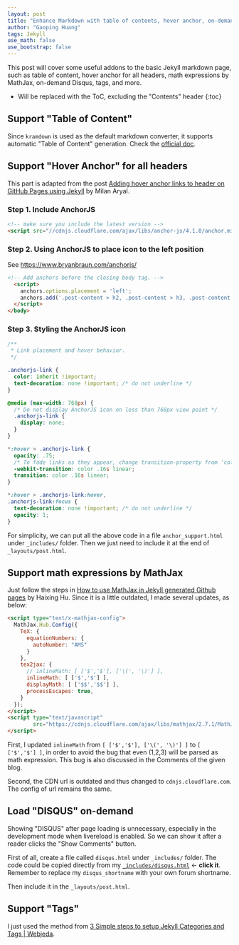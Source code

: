 ```yaml
---
layout: post
title: "Enhance Markdown with table of contents, hover anchor, on-demand Disqus, tags, and MathJax"
author: "Gaoping Huang"
tags: Jekyll
use_math: false
use_bootstrap: false
---
```


This post will cover some useful addons to the basic Jekyll markdown page, such as table of content, hover anchor for all headers, math expressions by MathJax, on-demand Disqus, tags, and more.


* Will be replaced with the ToC, excluding the "Contents" header
{:toc}


## Support "Table of Content"
Since `kramdown` is used as the default markdown converter, it supports automatic "Table of Content" generation. Check the [official doc](https://kramdown.gettalong.org/converter/html.html#toc).

## Support "Hover Anchor" for all headers
This part is adapted from the post [Adding hover anchor links to header on GitHub Pages using Jekyll](https://milanaryal.com/adding-hover-anchor-links-to-header-on-github-pages-using-jekyll/) by Milan Aryal.

### Step 1. Include AnchorJS
```html
<!-- make sure you include the latest version -->
<script src="//cdnjs.cloudflare.com/ajax/libs/anchor-js/4.1.0/anchor.min.js"></script>
```

### Step 2. Using AnchorJS to place icon to the left position
See <https://www.bryanbraun.com/anchorjs/>

```html
<!-- Add anchors before the closing body tag. -->
  <script>
    anchors.options.placement = 'left';
    anchors.add('.post-content > h2, .post-content > h3, .post-content > h4, .post-content > h5, .post-content > h6');
  </script>
</body>
```

### Step 3. Styling the AnchorJS icon
```css
/**
 * Link placement and hover behavior.
 */

.anchorjs-link {
  color: inherit !important;
  text-decoration: none !important; /* do not underline */
}

@media (max-width: 768px) {
  /* Do not display AnchorJS icon on less than 768px view point */
  .anchorjs-link {
    display: none;
  }
}

*:hover > .anchorjs-link {
  opacity: .75;
  /* To fade links as they appear, change transition-property from 'color' to 'all' */
  -webkit-transition: color .16s linear;
  transition: color .16s linear;
}

*:hover > .anchorjs-link:hover,
.anchorjs-link:focus {
  text-decoration: none !important; /* do not underline */
  opacity: 1;
}
```
For simplicity, we can put all the above code in a file `anchor_support.html` under `_includes/` folder. Then we just need to include it at the end of `_layouts/post.html`.

## Support math expressions by MathJax
Just follow the steps in [How to use MathJax in Jekyll generated Github pages](http://haixing-hu.github.io/programming/2013/09/20/how-to-use-mathjax-in-jekyll-generated-github-pages/) by Haixing Hu.  Since it is a little outdated, I made several updates, as below:

```html
<script type="text/x-mathjax-config">
  MathJax.Hub.Config({
    TeX: {
      equationNumbers: {
        autoNumber: "AMS"
      }
    },
    tex2jax: {
      // inlineMath: [ ['$','$'], ['\(', '\)'] ],
      inlineMath: [ ['$','$'] ],
      displayMath: [ ['$$','$$'] ],
      processEscapes: true,
    }
  });
</script>
<script type="text/javascript"
        src="https://cdnjs.cloudflare.com/ajax/libs/mathjax/2.7.1/MathJax.js?config=TeX-AMS-MML_HTMLorMML">
</script>
```
First, I updated `inlineMath` from `[ ['$','$'], ['\(', '\)'] ]` to `[ ['$','$'] ]`, in order to avoid the bug that even (1,2,3) will be parsed as math expression. This bug is also discussed in the Comments of the given blog.

Second, the CDN url is outdated and thus changed to `cdnjs.cloudflare.com`. The config of url remains the same.


## Load "DISQUS" on-demand
Showing "DISQUS" after page loading is unnecessary, especially in the development mode when livereload is enabled. So we can show it after a reader clicks the "Show Comments" button.

First of all, create a file called `disqus.html` under `_includes/` folder. The code could be copied directly from my [`_includes/disqus.html`](https://github.com/gaopinghuang0/gaopinghuang0.github.io/blob/master/_includes/disqus.html)  &#8592; **click it**. Remember to replace my `disqus_shortname` with your own forum shortname.

Then include it in the `_layouts/post.html`.

## Support "Tags"
I just used the method from [3 Simple steps to setup Jekyll Categories and Tags | Webjeda](https://blog.webjeda.com/jekyll-categories/).


